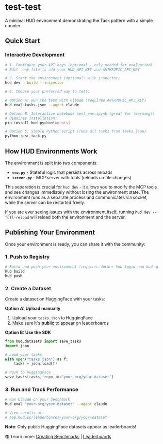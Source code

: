 # test-test

A minimal HUD environment demonstrating the Task pattern with a simple counter.

## Quick Start

### Interactive Development
```bash
# 1. Configure your API keys (optional - only needed for evaluation)
# Edit .env file to add your HUD_API_KEY and ANTHROPIC_API_KEY

# 2. Start the environment (optional: with inspector)
hud dev --build --inspector

# 3. Choose your preferred way to test:

# Option A: Run the task with Claude (requires ANTHROPIC_API_KEY)
hud eval tasks.json --agent claude

# Option B: Interactive notebook test_env.ipynb (great for learning!)
# Requires installation:
pip install hud-python[agents]

# Option C: Simple Python script (runs all tasks from tasks.json)
python test_task.py
```

## How HUD Environments Work

The environment is split into two components:

- **`env.py`** - Stateful logic that persists across reloads
- **`server.py`** - MCP server with tools (reloads on file changes)

This separation is crucial for `hud dev` - it allows you to modify the MCP tools and see changes immediately without losing the environment state. The environment runs as a separate process and communicates via socket, while the server can be restarted freely.

If you are ever seeing issues with the environment itself, running `hud dev --full-reload` will reload both the environment and the server.

## Publishing Your Environment

Once your environment is ready, you can share it with the community:

### 1. Push to Registry
```bash
# Build and push your environment (requires docker hub login and hud api key)
hud build
hud push
```

### 2. Create a Dataset

Create a dataset on HuggingFace with your tasks:

**Option A: Upload manually**
1. Upload your `tasks.json` to HuggingFace
2. Make sure it's **public** to appear on leaderboards

**Option B: Use the SDK**
```python
from hud.datasets import save_tasks
import json

# Load your tasks
with open("tasks.json") as f:
    tasks = json.load(f)

# Push to HuggingFace
save_tasks(tasks, repo_id="your-org/your-dataset")
```

### 3. Run and Track Performance

```bash
# Run Claude on your benchmark
hud eval "your-org/your-dataset" --agent claude

# View results at:
# app.hud.so/leaderboards/your-org/your-dataset
```

**Note**: Only public HuggingFace datasets appear as leaderboards!

📚 Learn more: [Creating Benchmarks](https://docs.hud.so/evaluate-agents/create-benchmarks) | [Leaderboards](https://docs.hud.so/evaluate-agents/leaderboards)
